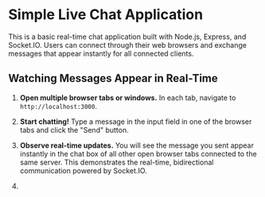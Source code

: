 # Simple Live Chat Application

This is a basic real-time chat application built with Node.js, Express, and Socket.IO. Users can connect through their web browsers and exchange messages that appear instantly for all connected clients.

## Watching Messages Appear in Real-Time

1.  **Open multiple browser tabs or windows.** In each tab, navigate to `http://localhost:3000`.

2.  **Start chatting!** Type a message in the input field in one of the browser tabs and click the "Send" button.

3.  **Observe real-time updates.** You will see the message you sent appear instantly in the chat box of all other open browser tabs connected to the same server. This demonstrates the real-time, bidirectional communication powered by Socket.IO.
4.  
